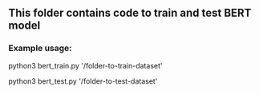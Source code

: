 ## This folder contains code to train and test BERT model

### Example usage:
python3 bert_train.py '/folder-to-train-dataset'

python3 bert_test.py '/folder-to-test-dataset'
